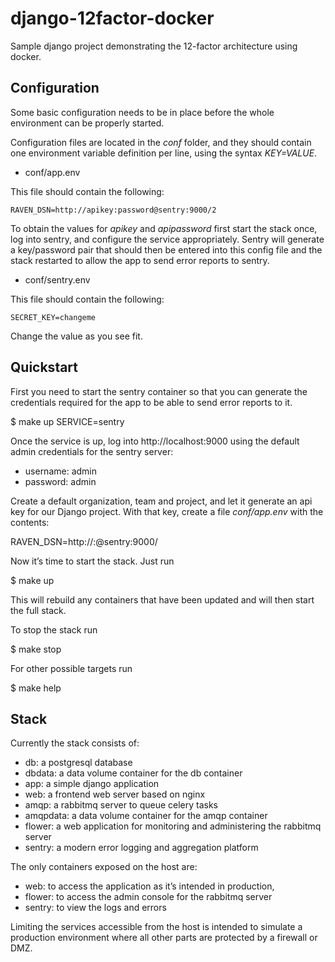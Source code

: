 django-12factor-docker
======================

Sample django project demonstrating the 12-factor architecture using docker.

Configuration
-------------

Some basic configuration needs to be in place before the whole environment can
be properly started.

Configuration files are located in the *conf* folder, and they should contain
one environment variable definition per line, using the syntax *KEY=VALUE*.

- conf/app.env

This file should contain the following:

    RAVEN_DSN=http://apikey:password@sentry:9000/2

To obtain the values for *apikey* and *apipassword* first start the stack once,
log into sentry, and configure the service appropriately. Sentry will generate
a key/password pair that should then be entered into this config file and the
stack restarted to allow the app to send error reports to sentry.

- conf/sentry.env

This file should contain the following:

    SECRET_KEY=changeme

Change the value as you see fit.


Quickstart
----------

First you need to start the sentry container so that you can
generate the credentials required for the app to be able to
send error reports to it.

$ make up SERVICE=sentry

Once the service is up, log into http://localhost:9000 using the default admin credentials
for the sentry server:

- username: admin
- password: admin

Create a default organization, team and project, and let it generate an api
key for our Django project. With that key, create a file *conf/app.env* with the contents:

RAVEN_DSN=http://<key>:<secret>@sentry:9000/<id>

Now it’s time to start the stack. Just run

$ make up

This will rebuild any containers that have been updated and will then
start the full stack.

To stop the stack run

$ make stop

For other possible targets run

$ make help

Stack
-----

Currently the stack consists of:

- db: a postgresql database
- dbdata: a data volume container for the db container
- app: a simple django application
- web: a frontend web server based on nginx
- amqp: a rabbitmq server to queue celery tasks
- amqpdata: a data volume container for the amqp container
- flower: a web application for monitoring and administering the rabbitmq server
- sentry: a modern error logging and aggregation platform

The only containers exposed on the host are:
- web: to access the application as it’s intended in production,
- flower: to access the admin console for the rabbitmq server
- sentry: to view the logs and errors

Limiting the services accessible from the host is intended to
simulate a production environment where all other parts are
protected by a firewall or DMZ.
